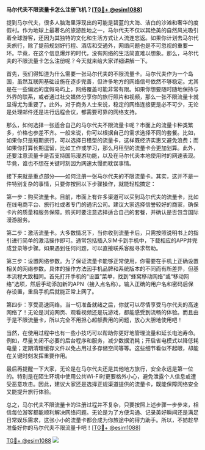 **马尔代夫不限流量卡怎么注册飞机？[[TG💪+ @esim1088](https://t.me/s/esim1088)]**

提到马尔代夫，很多人脑海里浮现出的可能是碧蓝的大海、洁白的沙滩和奢华的度假村。作为地球上最著名的旅游胜地之一，马尔代夫不仅以其绝美的自然风光吸引着全球游客，还因为其独特的文化和生活方式让人流连忘返。如果你计划去马尔代夫旅行，除了提前规划好行程、酒店和交通外，网络问题也是不可忽视的重要一环。毕竟，在这个信息爆炸的时代，没有网络的生活简直难以想象。那么，马尔代夫的不限流量卡怎么注册呢？今天就来给大家详细讲解一下。

首先，我们得知道为什么需要一张马尔代夫的不限流量卡。马尔代夫作为一个岛国，虽然互联网基础设施在逐步完善，但许多地方的网络信号依然不够稳定。尤其是在一些偏远的度假岛屿上，网络覆盖可能非常有限。如果你想要随时随地保持与外界的联系，或者通过社交媒体分享你的旅行照片和视频，那么一张不限流量卡就显得尤为重要了。此外，对于商务人士来说，稳定的网络连接更是必不可少，无论是处理邮件还是进行远程会议，都需要可靠的网络支持。

那么，如何选择一张适合自己的马尔代夫不限流量卡呢？市面上的流量卡种类繁多，价格也参差不齐。一般来说，你可以根据自己的需求选择不同的套餐。比如，如果你只是短期旅行，可以选择日租型的流量卡，这样既经济实惠又避免浪费；而如果你打算长期逗留，比如工作或学习，那么月租型的流量卡会更加划算。此外，还要注意流量卡是否支持国际漫游功能，以及在马尔代夫本地使用时的网速表现。毕竟，谁也不想在关键时刻因为网速太慢而耽误事情。

接下来就是重点部分——如何注册一张马尔代夫的不限流量卡。其实，这并不是一件特别复杂的事情，只要你按照以下步骤操作，就能轻松搞定：

第一步：购买流量卡。目前，市面上有许多渠道可以买到马尔代夫的流量卡，比如在线电商平台、旅行社或者专门的通讯公司。建议大家选择信誉较好的商家，确保卡片的质量和服务保障。购买时要注意选择适合自己的套餐，并确认是否包含国际漫游服务。

第二步：激活流量卡。大多数情况下，当你收到流量卡后，只需按照说明书上的指引进行简单的激活操作即可。通常包括插入SIM卡到手机中，下载相应的APP并完成登录等步骤。如果遇到任何问题，可以直接联系客服寻求帮助。

第三步：设置网络参数。为了保证流量卡能够正常使用，你需要在手机上正确设置相关的网络参数。具体的操作方法因手机品牌和系统版本的不同而有所差异，但基本流程大致相同。首先打开手机的“设置”菜单，找到“蜂窝移动网络”或“移动网络”选项，然后手动添加新的APN（接入点名称）。输入正确的用户名和密码后保存设置，重启手机后就能正常上网了。

第四步：享受高速网络。当一切准备就绪之后，你就可以尽情享受马尔代夫的高速网络了！无论是浏览网页、观看视频还是玩游戏，都能感受到流畅的体验。而且由于是不限流量卡，所以完全不用担心超额费用的问题，放心大胆地使用吧！

当然，在使用过程中也有一些小技巧可以帮助你更好地管理流量和延长电池寿命。例如，尽量关闭不必要的后台程序和服务，减少数据消耗；开启省电模式以降低耗电量；定期清理缓存文件以免占用过多存储空间等等。这些细节看似不起眼，却能在关键时刻发挥重要作用。

最后再提醒一下大家，无论是在马尔代夫还是其他地方旅行，安全永远是第一位的。特别是在陌生环境中使用公共Wi-Fi时更要格外小心，避免泄露个人信息或遭受恶意攻击。因此，建议大家还是选择正规渠道提供的流量卡，既能保障网络安全又能提升旅行体验。

总之，马尔代夫不限流量卡的注册过程并不复杂，只要按照上述步骤一步步来，相信每位游客都能顺利解决网络问题。无论是为了方便沟通、记录美好瞬间还是满足日常娱乐需求，这张小小的流量卡都会成为你旅途中的得力助手。所以，不妨趁早准备好你的马尔代夫不限流量卡吧！[[TG💪+ @esim1088](https://t.me/s/esim1088)]

[TG💪+ @esim1088](https://t.me/s/esim1088) ![](https://i.postimg.cc/4NQfJmqS/Snipaste-2025-05-13-00-14-12.png)